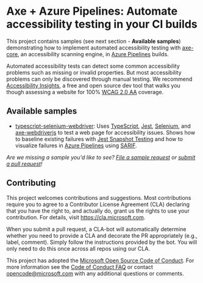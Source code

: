 
# Axe + Azure Pipelines: Automate accessibility testing in your CI builds

This project contains samples (see next section - **Available samples**) demonstrating how to implement automated accessibility testing with [axe-core](https://github.com/dequelabs/axe-core), an accessibility scanning engine, in [Azure Pipelines](https://azure.microsoft.com/en-us/services/devops/pipelines/) builds.

Automated accessibility tests can detect some common accessibility problems such as missing or invalid properties. But most accessibility problems can only be discovered through manual testing. We recommend [Accessibility Insights](https://accessibilityinsights.io/docs/en/web/overview), a free and open source dev tool that walks you though assessing a website for 100% [WCAG 2.0 AA](https://www.w3.org/WAI/WCAG21/quickref/?currentsidebar=%23col_overview&versions=2.0&levels=aaa) coverage.

## Available samples

* [typescript-selenium-webdriver](./typescript-selenium-webdriver/README.md): Uses [TypeScript](https://typescriptlang.org), [Jest](https://jestjs.io/), [Selenium](https://www.seleniumhq.org), and [axe-webdriverjs](https://www.npmjs.com/package/axe-webdriverjs) to test a web page for accessibility issues. Shows how to baseline existing failures with [Jest Snapshot Testing](https://jestjs.io/docs/en/snapshot-testing) and how to visualize failures in [Azure Pipelines](https://azure.microsoft.com/en-us/services/devops/pipelines/) using [SARIF](https://sarifweb.azurewebsites.net/).

*Are we missing a sample you'd like to see? [File a sample request](https://github.com/microsoft/axe-pipelines-samples/issues/new?assignees=&labels=sample_request&template=feature_request.md&title=Sample+Request%3A+%3Csample+name+here%3E) or [submit a pull request](./CONTRIBUTING.md)!*

## Contributing

This project welcomes contributions and suggestions. Most contributions require you to agree to a
Contributor License Agreement (CLA) declaring that you have the right to, and actually do, grant us
the rights to use your contribution. For details, visit https://cla.microsoft.com.

When you submit a pull request, a CLA-bot will automatically determine whether you need to provide
a CLA and decorate the PR appropriately (e.g., label, comment). Simply follow the instructions
provided by the bot. You will only need to do this once across all repos using our CLA.

This project has adopted the [Microsoft Open Source Code of Conduct](https://opensource.microsoft.com/codeofconduct/).
For more information see the [Code of Conduct FAQ](https://opensource.microsoft.com/codeofconduct/faq/) or
contact [opencode@microsoft.com](mailto:opencode@microsoft.com) with any additional questions or comments.
